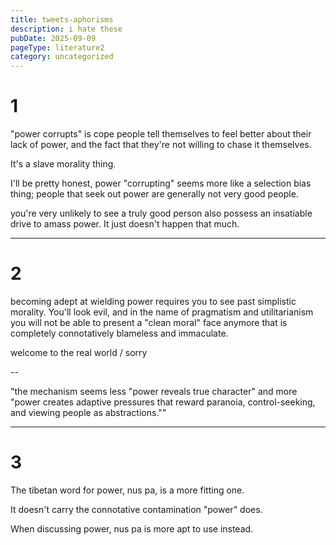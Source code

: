 ```yaml
---
title: tweets-aphorisms
description: i hate these
pubDate: 2025-09-09
pageType: literature2
category: uncategorized
---
```


# 1
"power corrupts" is cope people tell themselves to feel better about their lack of power, and the fact that they're not willing to chase it themselves.

It's a slave morality thing.

I'll be pretty honest, power "corrupting" seems more like a selection bias thing; people that seek out power are generally not very good people.

you're very unlikely to see a truly good person also possess an insatiable drive to amass power. It just doesn't happen that much.

---
# 2
becoming adept at wielding power requires you to see past simplistic morality. You'll look evil, and in the name of pragmatism and utilitarianism you will not be able to present a "clean moral" face anymore that is completely connotatively blameless and immaculate.

welcome to the real world / sorry

--

"the mechanism seems less "power reveals true character" and more "power creates adaptive pressures that reward paranoia, control-seeking, and viewing people as abstractions.""

---
# 3
The tibetan word for power, nus pa, is a more fitting one.

It doesn't carry the connotative contamination "power" does.

When discussing power, nus pa is more apt to use instead.